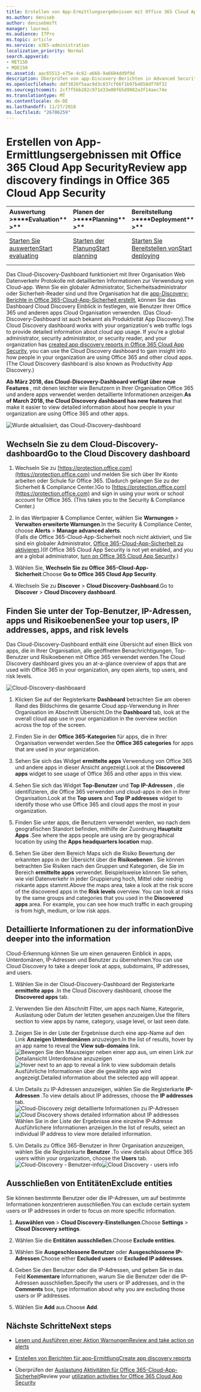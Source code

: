 ```yaml
---
title: Erstellen von App-Ermittlungsergebnissen mit Office 365 Cloud App Security
ms.author: deniseb
author: denisebmsft
manager: laurawi
ms.audience: ITPro
ms.topic: article
ms.service: o365-administration
localization_priority: Normal
search.appverid:
- MET150
- MOE150
ms.assetid: aac65513-e75e-4c82-a668-9a6604dd9f9d
description: Überprüfen von app-Discovery-Berichten in Advanced Security Management kann Ihnen weitere Informationen zur Verwendung von Personen in Ihrer Organisation Cloud-apps. Nachdem Sie die app-Discovery-Berichte mithilfe von Protokolldateien von Firewalls und Proxys erstellt haben, überprüfen Sie die Ergebnisse in das app-Discovery-Dashboard.
ms.openlocfilehash: ddf3826f5aac9d3c837cf66f1b97b4650df70f32
ms.sourcegitcommit: 2cf7f5bb282c971d33e00f65d9982a3f14aec74e
ms.translationtype: MT
ms.contentlocale: de-DE
ms.lasthandoff: 11/27/2018
ms.locfileid: "26706259"
---
```

# <a name="review-app-discovery-findings-in-office-365-cloud-app-security"></a><span data-ttu-id="fe35e-104">Erstellen von App-Ermittlungsergebnissen mit Office 365 Cloud App Security</span><span class="sxs-lookup"><span data-stu-id="fe35e-104">Review app discovery findings in Office 365 Cloud App Security</span></span>
  
|<span data-ttu-id="fe35e-105">Auswertung **\>**</span><span class="sxs-lookup"><span data-stu-id="fe35e-105">\*\*\*\*Evaluation\*\* \>\*\*</span></span>|<span data-ttu-id="fe35e-106">Planen der **\>**</span><span class="sxs-lookup"><span data-stu-id="fe35e-106">\*\*\*\*Planning\*\* \>\*\*</span></span>|<span data-ttu-id="fe35e-107">Bereitstellung **\>**</span><span class="sxs-lookup"><span data-stu-id="fe35e-107">\*\*\*\*Deployment\*\* \>\*\*</span></span>|<span data-ttu-id="fe35e-108">Auslastung \*\*\*</span><span class="sxs-lookup"><span data-stu-id="fe35e-108">\*\*\*\*Utilization\*\*\*\*</span></span>|
|:-----|:-----|:-----|:-----|
|[<span data-ttu-id="fe35e-109">Starten Sie auswerten</span><span class="sxs-lookup"><span data-stu-id="fe35e-109">Start evaluating</span></span>](office-365-cas-overview.md) <br/> |[<span data-ttu-id="fe35e-110">Starten der Planung</span><span class="sxs-lookup"><span data-stu-id="fe35e-110">Start planning</span></span>](get-ready-for-office-365-cas.md) <br/> |[<span data-ttu-id="fe35e-111">Starten Sie Bereitstellen von</span><span class="sxs-lookup"><span data-stu-id="fe35e-111">Start deploying</span></span>](turn-on-office-365-cas.md) <br/> |<span data-ttu-id="fe35e-112">Sie sind hier!</span><span class="sxs-lookup"><span data-stu-id="fe35e-112">You are here!</span></span>  <br/> [<span data-ttu-id="fe35e-113">Nächste Schritte</span><span class="sxs-lookup"><span data-stu-id="fe35e-113">Next steps</span></span>](#next-steps) <br/> |
   
<span data-ttu-id="fe35e-p102">Das Cloud-Discovery-Dashboard funktioniert mit Ihrer Organisation Web Datenverkehr Protokolle mit detaillierten Informationen zur Verwendung von Cloud-app. Wenn Sie ein globaler Administrator, Sicherheitsadministrator oder Sicherheit-Reader sind und Ihre Organisation hat die [app-Discovery-Berichte in Office 365-Cloud-App-Sicherheit erstellt](create-app-discovery-reports-in-ocas.md), können Sie das Dashboard Cloud Discovery Einblick in festlegen, wie Benutzer Ihrer Office 365 und anderen apps Cloud Organisation verwenden. (Das Cloud-Discovery-Dashboard ist auch bekannt als Produktivität App Discovery).</span><span class="sxs-lookup"><span data-stu-id="fe35e-p102">The Cloud Discovery dashboard works with your organization's web traffic logs to provide detailed information about cloud app usage. If you're a global administrator, security administrator, or security reader, and your organization has [created app discovery reports in Office 365 Cloud App Security](create-app-discovery-reports-in-ocas.md), you can use the Cloud Discovery dashboard to gain insight into how people in your organization are using Office 365 and other cloud apps. (The Cloud Discovery dashboard is also known as Productivity App Discovery.)</span></span>
  
 <span data-ttu-id="fe35e-117">**Ab März 2018, das Cloud-Discovery-Dashboard verfügt über neue Features** , mit denen leichter wie Benutzern in Ihrer Organisation Office 365 und andere apps verwendet werden detaillierte Informationen anzeigen.</span><span class="sxs-lookup"><span data-stu-id="fe35e-117">**As of March 2018, the Cloud Discovery dashboard has new features** that make it easier to view detailed information about how people in your organization are using Office 365 and other apps.</span></span> 
  
![Wurde aktualisiert, das Cloud-Discovery-dashboard](media/12712681-c0b3-4cb3-b7fd-2cf2ad4e825f.png)
     
## <a name="go-to-the-cloud-discovery-dashboard"></a><span data-ttu-id="fe35e-119">Wechseln Sie zu dem Cloud-Discovery-dashboard</span><span class="sxs-lookup"><span data-stu-id="fe35e-119">Go to the Cloud Discovery dashboard</span></span>

1. <span data-ttu-id="fe35e-p103">Wechseln Sie zu [https://protection.office.com](https://protection.office.com) und melden Sie sich über Ihr Konto arbeiten oder Schule für Office 365. (Dadurch gelangen Sie zu der Sicherheit &amp; Compliance Center.)</span><span class="sxs-lookup"><span data-stu-id="fe35e-p103">Go to [https://protection.office.com](https://protection.office.com) and sign in using your work or school account for Office 365. (This takes you to the Security &amp; Compliance Center.)</span></span> 
    
2. <span data-ttu-id="fe35e-122">In das Wertpapier &amp; Compliance Center, wählen Sie **Warnungen** \> **Verwalten erweiterte Warnungen**.</span><span class="sxs-lookup"><span data-stu-id="fe35e-122">In the Security &amp; Compliance Center, choose **Alerts** \> **Manage advanced alerts**.</span></span><br/><span data-ttu-id="fe35e-123">(Falls die Office 365-Cloud-App-Sicherheit noch nicht aktiviert, und Sie sind ein globaler Administrator, [Office 365-Cloud-App-Sicherheit zu aktivieren](turn-on-office-365-cas.md).)</span><span class="sxs-lookup"><span data-stu-id="fe35e-123">(If Office 365 Cloud App Security is not yet enabled, and you are a global administrator, [turn on Office 365 Cloud App Security](turn-on-office-365-cas.md).)</span></span>
    
3. <span data-ttu-id="fe35e-124">Wählen Sie, **Wechseln Sie zu Office 365-Cloud-App-Sicherheit**.</span><span class="sxs-lookup"><span data-stu-id="fe35e-124">Choose **Go to Office 365 Cloud App Security**.</span></span>
    
4. <span data-ttu-id="fe35e-125">Wechseln Sie zu **Discover** \> **Cloud Discovery-Dashboard**.</span><span class="sxs-lookup"><span data-stu-id="fe35e-125">Go to **Discover** \> **Cloud Discovery dashboard**.</span></span>
    
## <a name="see-your-top-users-ip-addresses-apps-and-risk-levels"></a><span data-ttu-id="fe35e-126">Finden Sie unter der Top-Benutzer, IP-Adressen, apps und Risikoebenen</span><span class="sxs-lookup"><span data-stu-id="fe35e-126">See your top users, IP addresses, apps, and risk levels</span></span>

<span data-ttu-id="fe35e-127">Das Cloud-Discovery-Dashboard enthält eine Übersicht auf einen Blick von apps, die in Ihrer Organisation, alle geöffneten Benachrichtigungen, Top-Benutzer und Risikoebenen mit Office 365 verwendet werden.</span><span class="sxs-lookup"><span data-stu-id="fe35e-127">The Cloud Discovery dashboard gives you an at-a-glance overview of apps that are used with Office 365 in your organization, any open alerts, top users, and risk levels.</span></span>
  
![Cloud-Discovery-dashboaard](media/06696946-fbdf-4781-b5b8-2ac074fcb2a1.png)
  
1. <span data-ttu-id="fe35e-129">Klicken Sie auf der Registerkarte **Dashboard** betrachten Sie am oberen Rand des Bildschirms die gesamte Cloud app-Verwendung in Ihrer Organisation im Abschnitt Übersicht.</span><span class="sxs-lookup"><span data-stu-id="fe35e-129">On the **Dashboard** tab, look at the overall cloud app use in your organization in the overview section across the top of the screen.</span></span> 
    
2. <span data-ttu-id="fe35e-130">Finden Sie in der **Office 365-Kategorien** für apps, die in Ihrer Organisation verwendet werden.</span><span class="sxs-lookup"><span data-stu-id="fe35e-130">See the **Office 365 categories** for apps that are used in your organization.</span></span> 
    
3. <span data-ttu-id="fe35e-131">Sehen Sie sich das Widget **ermittelte apps** Verwendung von Office 365 und andere apps in dieser Ansicht angezeigt.</span><span class="sxs-lookup"><span data-stu-id="fe35e-131">Look at the **Discovered apps** widget to see usage of Office 365 and other apps in this view.</span></span> 
    
4. <span data-ttu-id="fe35e-132">Sehen Sie sich das Widget **Top-Benutzer** und **Top IP-Adressen** , die identifizieren, die Office 365 verwenden und cloud-apps in den in Ihrer Organisation.</span><span class="sxs-lookup"><span data-stu-id="fe35e-132">Look at the **Top users** and **Top IP addresses** widget to identify those who use Office 365 and cloud apps the most in your organization.</span></span> 
    
5. <span data-ttu-id="fe35e-133">Finden Sie unter apps, die Benutzern verwendet werden, wo nach dem geografischen Standort befinden, mithilfe der Zuordnung **Hauptsitz Apps** .</span><span class="sxs-lookup"><span data-stu-id="fe35e-133">See where the apps people are using are by geographical location by using the **Apps headquarters location** map.</span></span> 
    
6. <span data-ttu-id="fe35e-p104">Sehen Sie über dem Bereich Maps sich die Risiko Bewertung der erkannten apps in der Übersicht über die **Risikoebenen** . Sie können betrachten Sie Risiken nach den Gruppen und Kategorien, die Sie im Bereich **ermittelte apps** verwendet. Beispielsweise können Sie sehen, wie viel Datenverkehr in jeder Gruppierung hoch, Mittel oder niedrig riskante apps stammt.</span><span class="sxs-lookup"><span data-stu-id="fe35e-p104">Above the maps area, take a look at the risk score of the discovered apps in the **Risk levels** overview. You can look at risks by the same groups and categories that you used in the **Discovered apps** area. For example, you can see how much traffic in each grouping is from high, medium, or low risk apps.</span></span> 
    
## <a name="dive-deeper-into-the-information"></a><span data-ttu-id="fe35e-137">Detaillierte Informationen zu der information</span><span class="sxs-lookup"><span data-stu-id="fe35e-137">Dive deeper into the information</span></span>

<span data-ttu-id="fe35e-138">Cloud-Erkennung können Sie um einen genaueren Einblick in apps, Unterdomänen, IP-Adressen und Benutzer zu übernehmen.</span><span class="sxs-lookup"><span data-stu-id="fe35e-138">You can use Cloud Discovery to take a deeper look at apps, subdomains, IP addresses, and users.</span></span>
  
1. <span data-ttu-id="fe35e-139">Wählen Sie in der Cloud-Discovery-Dashboard der Registerkarte **ermittelte apps** .</span><span class="sxs-lookup"><span data-stu-id="fe35e-139">In the Cloud Discovery dashboard, choose the **Discovered apps** tab.</span></span> 
    
2. <span data-ttu-id="fe35e-140">Verwenden Sie den Abschnitt Filter, um apps nach Name, Kategorie, Auslastung oder Datum der letzten gesehen anzuzeigen.</span><span class="sxs-lookup"><span data-stu-id="fe35e-140">Use the filters section to view apps by name, category, usage level, or last seen date.</span></span>
    
3. <span data-ttu-id="fe35e-141">Zeigen Sie in der Liste der Ergebnisse durch eine app-Name auf den Link **Anzeigen Unterdomänen** anzuzeigen.</span><span class="sxs-lookup"><span data-stu-id="fe35e-141">In the list of results, hover by an app name to reveal the **View sub-domains** link.</span></span><br/> <span data-ttu-id="fe35e-142">![Bewegen Sie den Mauszeiger neben einer app aus, um einen Link zur Detailansicht Unterdomäne anzuzeigen](media/4a212215-8a2c-46fd-9ef9-89e4064658a6.png)</span><span class="sxs-lookup"><span data-stu-id="fe35e-142">![Hover next to an app to reveal a link to view subdomain details](media/4a212215-8a2c-46fd-9ef9-89e4064658a6.png)</span></span><br/><span data-ttu-id="fe35e-143">Ausführliche Informationen über die gewählte app wird angezeigt.</span><span class="sxs-lookup"><span data-stu-id="fe35e-143">Detailed information about the selected app will appear.</span></span>
    
4. <span data-ttu-id="fe35e-144">Um Details zu IP-Adressen anzuzeigen, wählen Sie die Registerkarte **IP-Adressen** .</span><span class="sxs-lookup"><span data-stu-id="fe35e-144">To view details about IP addresses, choose the **IP addresses** tab.</span></span><br/><span data-ttu-id="fe35e-145">![Cloud-Discovery zeigt detaillierte Informationen zu IP-Adressen](media/0c742bf6-da9e-4d22-8656-a27a5007d5d5.png)</span><span class="sxs-lookup"><span data-stu-id="fe35e-145">![Cloud Discovery shows detailed information about IP addresses](media/0c742bf6-da9e-4d22-8656-a27a5007d5d5.png)</span></span><br/><span data-ttu-id="fe35e-146">Wählen Sie in der Liste der Ergebnisse eine einzelne IP-Adresse Ausführlichere Informationen anzeigen.</span><span class="sxs-lookup"><span data-stu-id="fe35e-146">In the list of results, select an individual IP address to view more detailed information.</span></span>
    
5. <span data-ttu-id="fe35e-147">Um Details zu Office 365-Benutzer in Ihrer Organisation anzuzeigen, wählen Sie die Registerkarte **Benutzer** .</span><span class="sxs-lookup"><span data-stu-id="fe35e-147">To view details about Office 365 users within your organization, choose the **Users** tab.</span></span><br/><span data-ttu-id="fe35e-148">![Cloud-Discovery - Benutzer-info](media/2d9c2d85-01e6-4057-8020-d9a68f26bbac.png)</span><span class="sxs-lookup"><span data-stu-id="fe35e-148">![Cloud Discovery - users info](media/2d9c2d85-01e6-4057-8020-d9a68f26bbac.png)</span></span>
  
## <a name="exclude-entities"></a><span data-ttu-id="fe35e-149">Ausschließen von Entitäten</span><span class="sxs-lookup"><span data-stu-id="fe35e-149">Exclude entities</span></span>

<span data-ttu-id="fe35e-150">Sie können bestimmte Benutzer oder die IP-Adressen, um auf bestimmte Informationen konzentrieren ausschließen.</span><span class="sxs-lookup"><span data-stu-id="fe35e-150">You can exclude certain system users or IP addresses in order to focus on more specific information.</span></span>
  
1. <span data-ttu-id="fe35e-151">**Auswählen von** \> **Cloud Discovery-Einstellungen**.</span><span class="sxs-lookup"><span data-stu-id="fe35e-151">Choose **Settings** \> **Cloud Discovery settings**.</span></span>
    
2. <span data-ttu-id="fe35e-152">Wählen Sie die **Entitäten ausschließen**.</span><span class="sxs-lookup"><span data-stu-id="fe35e-152">Choose **Exclude entities**.</span></span>
    
3. <span data-ttu-id="fe35e-153">Wählen Sie **Ausgeschlossene Benutzer** oder **Ausgeschlossene IP-Adressen**.</span><span class="sxs-lookup"><span data-stu-id="fe35e-153">Choose either **Excluded users** or **Excluded IP addresses**.</span></span>
    
4. <span data-ttu-id="fe35e-154">Geben Sie den Benutzer oder die IP-Adressen, und geben Sie in das Feld **Kommentare** Informationen, warum Sie die Benutzer oder die IP-Adressen ausschließen.</span><span class="sxs-lookup"><span data-stu-id="fe35e-154">Specify the users or IP addresses, and in the **Comments** box, type information about why you are excluding those users or IP addresses.</span></span> 
    
5. <span data-ttu-id="fe35e-155">Wählen Sie **Add** aus.</span><span class="sxs-lookup"><span data-stu-id="fe35e-155">Choose **Add**.</span></span>
    
## <a name="next-steps"></a><span data-ttu-id="fe35e-156">Nächste Schritte</span><span class="sxs-lookup"><span data-stu-id="fe35e-156">Next steps</span></span>

- [<span data-ttu-id="fe35e-157">Lesen und Ausführen einer Aktion Warnungen</span><span class="sxs-lookup"><span data-stu-id="fe35e-157">Review and take action on alerts</span></span>](review-office-365-cas-alerts.md)
    
- [<span data-ttu-id="fe35e-158">Erstellen von Berichten für app-Ermittlung</span><span class="sxs-lookup"><span data-stu-id="fe35e-158">Create app discovery reports</span></span>](create-app-discovery-reports-in-ocas.md)
    
- <span data-ttu-id="fe35e-159">Überprüfen der [Auslastung Aktivitäten für Office 365-Cloud-App-Sicherheit](utilization-activities-for-ocas.md)</span><span class="sxs-lookup"><span data-stu-id="fe35e-159">Review your [utilization activities for Office 365 Cloud App Security](utilization-activities-for-ocas.md)</span></span>
    

